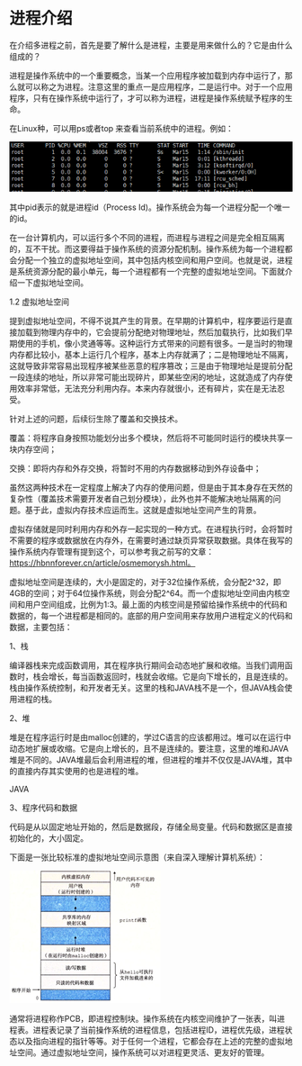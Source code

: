 # 进程介绍

在介绍多进程之前，首先是要了解什么是进程，主要是用来做什么的？它是由什么组成的？

进程是操作系统中的一个重要概念，当某一个应用程序被加载到内存中运行了，那么就可以称之为进程。注意这里的重点一是应用程序，二是运行中。对于一个应用程序，只有在操作系统中运行了，才可以称为进程，进程是操作系统赋予程序的生命。

在Linux种，可以用ps或者top 来查看当前系统中的进程。例如：

![](../.gitbook/assets/5)

其中pid表示的就是进程id（Process Id)。操作系统会为每一个进程分配一个唯一的id。

在一台计算机内，可以运行多个不同的进程，而进程与进程之间是完全相互隔离的，互不干扰。而这要得益于操作系统的资源分配机制。操作系统为每一个进程都会分配一个独立的虚拟地址空间，其中包括内核空间和用户空间。也就是说，进程是系统资源分配的最小单元，每一个进程都有一个完整的虚拟地址空间。下面就介绍一下虚拟地址空间。

1.2 虚拟地址空间

提到虚拟地址空间，不得不说其产生的背景。在早期的计算机中，程序要运行是直接加载到物理内存中的，它会提前分配绝对物理地址，然后加载执行，比如我们早期使用的手机，像小灵通等等。这种运行方式带来的问题有很多。一是当时的物理内存都比较小，基本上运行几个程序，基本上内存就满了；二是物理地址不隔离，这就导致非常容易出现程序被某些恶意的程序篡改；三是由于物理地址是提前分配一段连续的地址，所以非常可能出现碎片，即某些空闲的地址，这就造成了内存使用效率非常低，无法充分利用内存。本来内存就很小，还有碎片，实在是无法忍受。

针对上述的问题，后续衍生除了覆盖和交换技术。

覆盖：将程序自身按照功能划分出多个模块，然后将不可能同时运行的模块共享一块内存空间；

交换：即将内存和外存交换，将暂时不用的内存数据移动到外存设备中；

虽然这两种技术在一定程度上解决了内存的使用问题，但是由于其本身存在天然的复杂性（覆盖技术需要开发者自己划分模块），此外也并不能解决地址隔离的问题。基于此，虚拟内存技术应运而生。这就是虚拟地址空间产生的背景。

虚拟存储就是同时利用内存和外存一起实现的一种方式。在进程执行时，会将暂时不需要的程序或数据放在内存外，在需要时通过缺页异常获取数据。具体在我写的操作系统内存管理有提到这个，可以参考我之前写的文章： https://hbnnforever.cn/article/osmemorysh.html。

虚拟地址空间是连续的，大小是固定的，对于32位操作系统，会分配2^32，即4GB的空间；对于64位操作系统，则会分配2^64。而一个虚拟地址空间由内核空间和用户空间组成，比例为1:3。最上面的内核空间是预留给操作系统中的代码和数据的，每一个进程都是相同的。底部的用户空间用来存放用户进程定义的代码和数据，主要包括：

1、栈

编译器栈来完成函数调用，其在程序执行期间会动态地扩展和收缩。当我们调用函数时，栈会增长，每当函数返回时，栈就会收缩。它是向下增长的，且是连续的。栈由操作系统控制，和开发者无关。这里的栈和JAVA栈不是一个，但JAVA栈会使用进程的栈。

2、堆

堆是在程序运行时是由malloc创建的，学过C语言的应该都用过。堆可以在运行中动态地扩展或收缩。它是向上增长的，且不是连续的。要注意，这里的堆和JAVA堆是不同的。JAVA堆最后会利用进程的堆，但进程的堆并不仅仅是JAVA堆，其中的直接内存其实使用的也是进程的堆。

JAVA

3、程序代码和数据

代码是从以固定地址开始的，然后是数据段，存储全局变量。代码和数据区是直接初始化的，大小固定。

下面是一张比较标准的虚拟地址空间示意图（来自深入理解计算机系统）：

![](../.gitbook/assets/6)

通常将进程称作PCB，即进程控制块。操作系统在内核空间维护了一张表，叫进程表。进程表记录了当前操作系统的进程信息，包括进程ID，进程优先级，进程状态以及指向进程的指针等等。对于任何一个进程，它都会存在上述的完整的虚拟地址空间。通过虚拟地址空间，操作系统可以对进程更灵活、更友好的管理。
